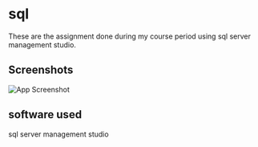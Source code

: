 # sql 
 These are the assignment done during my course period using sql server management studio.


## Screenshots

![App Screenshot](https://lh3.googleusercontent.com/-v5LSZJbYI7E/YFdIchHdrnI/AAAAAAAAml0/hAwPRbMOpmEtd-0VA27zB4GS9O0a2kUzQCLcBGAsYHQ/image.png)


## software used
sql server management studio
